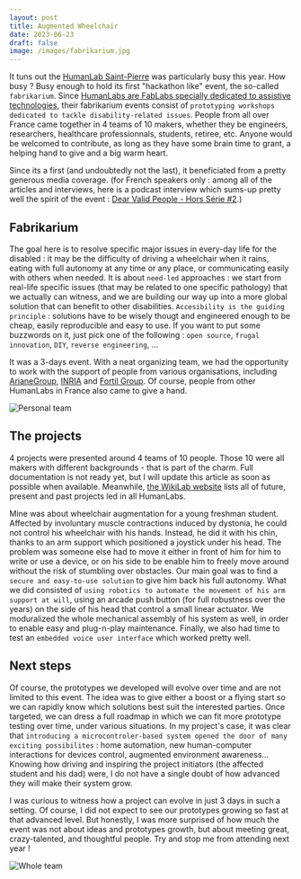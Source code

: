 ```yaml
---
layout: post
title: Augmented Wheelchair
date: 2023-06-23
draft: false
image: /images/fabrikarium.jpg
---
```


It tuns out the [HumanLab Saint-Pierre](https://www.humanlabsaintpierre.org/) was particularly busy this year. How busy ? Busy enough to hold its first "hackathon like" event, the so-called `fabrikarium`.
Since [HumanLabs are FabLabs specially dedicated to assistive technologies](https://myhumankit.org/en/home/), their fabrikarium events consist of `prototyping workshops dedicated to tackle disability-related issues`.
People from all over France came together in 4 teams of 10 makers, whether they be engineers, researchers, healthcare professionnals, students, retiree, etc.
Anyone would be welcomed to contribute, as long as they have some brain time to grant, a helping hand to give and a big warm heart.

Since its a first (and undoubtedly not the last), it beneficiated from a pretty generous media coverage.
(for French speakers only : among all of the articles and interviews, here is a podcast interview which sums-up pretty well the spirit of the event : [Dear Valid People - Hors Série #2](https://www.radiofmplus.org/dear-valid-people-hors-serie-1-le-fabrikarium/).)


## Fabrikarium
The goal here is to resolve specific major issues in every-day life for the disabled : it may be the difficulty of driving a wheelchair when it rains, eating with full autonomy at any time or any place, or communicating easily with others when needed. It is about `need-led` approaches : we start from real-life specific issues (that may be related to one specific pathology) that we actually can witness, and we are building our way up into a more global solution that can benefit to other disabilities. `Accesibility is the guiding principle` : solutions have to be wisely thougt and engineered enough to be cheap, easily reproducible and easy to use. If you want to put some buzzwords on it, just pick one of the following : `open source`, `frugal innovation`, `DIY`, `reverse engineering`, ... 

It was a 3-days event. With a neat organizing team, we had the opportunity to work with the support of people from various organisations, including [ArianeGroup](https://www.ariane.group/en/), [INRIA](https://www.inria.fr/en) and [Fortil Group](https://fortil.group/). Of course, people from other HumanLabs in France also came to give a hand.

![Personal team](/images/fabrikarium_team.jpg "This was my team !")

## The projects
4 projects were presented around 4 teams of 10 people. Those 10 were all makers with different backgrounds - that is part of the charm. Full documentation is not ready yet, but I will update this article as soon as possible when available. Meanwhile, [the WikiLab website](https://wikilab.myhumankit.org/index.php?title=Accueil) lists all of future, present and past projects led in all HumanLabs.

Mine was about wheelchair augmentation for a young freshman student. Affected by involuntary muscle contractions induced by dystonia, he could not control his wheelchair with his hands. Instead, he did it with his chin, thanks to an arm support which positioned a joystick under his head. The problem was someone else had to move it either in front of him for him to write or use a device, or on his side to be enable him to freely move around without the risk of stumbling over obstacles. Our main goal was to find a `secure and easy-to-use solution` to give him back his full autonomy. What we did consisted of `using robotics to automate the movement of his arm support at will`, using an arcade push button (for full robustness over the years) on the side of his head that control a small linear actuator. We moduralized the whole mechanical assembly of his system as well, in order to enable easy and plug-n-play maintenance. Finally, we also had time to test an `embedded voice user interface` which worked pretty well.


## Next steps
Of course, the prototypes we developed will evolve over time and are not limited to this event. The idea was to give either a boost or a flying start so we can rapidly know which solutions best suit the interested parties. Once targeted, we can dress a full roadmap in which we can fit more prototype testing over time, under various situations. In my project's case, it was clear that `introducing a microcontroler-based system opened the door of many exciting possibilites` : home automation, new human-computer interactions for devices control, augmented environment awareness... Knowing how driving and inspiring the project initiators (the affected student and his dad) were, I do not have a single doubt of how advanced they will make their system grow.

I was curious to witness how a project can evolve in just 3 days in such a setting. Of course, I did not expect to see our prototypes growing so fast at that advanced level. But honestly, I was more surprised of how much the event was not about ideas and prototypes growth, but about meeting great, crazy-talented, and thoughtful people. Try and stop me from attending next year !


![Whole team](/images/fabrikarium_whole_team.jpg "The whole team !")